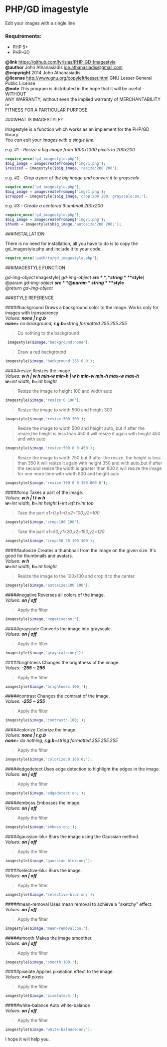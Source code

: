 PHP/GD imagestyle 
=================
Edit your images with a single line

### Requirements:
* PHP 5+
* PHP-GD

**@link** https://github.com/lyrisias/PHP-GD-Imagestyle  
**@author** John Athanasiadis <joe.athanasiadis@gmail.com>  
**@copyright** 2014 John Athanasiadis  
**@license** http://www.gnu.org/copyleft/lesser.html GNU Lesser General Public License  
**@note** This program is distributed in the hope that it will be useful - WITHOUT  
ANY WARRANTY; without even the implied warranty of MERCHANTABILITY or  
FITNESS FOR A PARTICULAR PURPOSE.  

###WHAT IS IMAGESTYLE?

Imagestyle is a function which works as an implement for the PHP/GD library.  
*You can edit your images with a single line.*

e.g. #1 - *Resize a big image from 1000x1000 pixels to 200x200*
```php
require_once('gd_imagestyle.php');
$big_image = imagecreatefrompng('img/1.png');
$resized = imagestyle($big_image,'resize:200 200');
```
e.g. #2 - *Crop a part of the big image and convert it to grayscale*
```php
require_once('gd_imagestyle.php');
$big_image = imagecreatefrompng('img/1.png');
$cropped = imagestyle($big_image,'crop:200 200; grayscale:on;'); 
```
e.g. #3 - *Create a centered thumbnail 200x200*
```php
require_once('gd_imagestyle.php');
$big_image = imagecreatefrompng('img/1.png');
$thumb = imagestyle($big_image,'autosize:200 200;'); 
```

###INSTALLATION

There is no need for installation, all you have to do is to copy the gd_imagestyle.php and include it to your code.
```php
require_once('path/to/gd_imagestyle.php');
```

###IMAGESTYLE FUNCTION

*gd-img-object* imagestyle( *gd-img-object* **$src**, *string* **$style**)  
@param *gd-img-object* **$src**  
@param *string* **$style**  
@return *gd-img-object*

###STYLE REFERENCE

#####background
Draws a background color to the image. Works only for images with transparency  
*Values: __none | r.g.b__*  
*__none__= no background, __r.g.b__=string formatted 255.255.255*
>Do nothing to the background  
```php
 imagestyle($image,'background:none'); 
```
>Draw a red background  
```php
imagestyle($image,'background:255.0.0'); 
```

#####resize
Resizes the image.  
*Values: __w h | w h min-w min-h | w h min-w min-h max-w max-h__*  
*__w__=int width, __h__=int height*
>Resize the image to height 100 and width auto 
```php
imagestyle($image,'resize:0 100'); 
```
>Resize the image to width 500 and height 300
```php
imagestyle($image,'resize:500 300'); 
```
>Resize the image to width 500 and height auto, but if after the resize,the height is less than 450 it will resize it again with height 450 and with auto
```php
imagestyle($image,'resize:500 0 0 450'); 
```
>Resize the image to width 750 but if after the resize, the height is less than 350 it will resize it again with height 350 and with auto,but if after the second resize the width is greater than 800 it will resize the image for one more time with width 800 and height auto
```php
imagestyle($image,'resize:700 0 0 350 800 0'); 
```

#####crop
Takes a part of the image.  
*Values: __w h | l t w h__*  
*__w__=int width, __h__=int height __l__=int left __t__=int top*
>Take the part *x1=0,y1=0,x2=100,y2=100* 
```php
imagestyle($image,'crop:100 100'); 
```
>Take the part *x1=50,y1=20,x2=150,y2=120* 
```php
imagestyle($image,'crop:50 20 100 100');  
```

#####autosize
Creates a thumbnail from the image on the given size. It's good for thumbnails and avatars.  
*Values: __w h__*  
*__w__=int width, __h__=int height*
>Resize the image to the 100x100 and crop it to the center. 
```php
imagestyle($image,'autosize:100 100');  
```

#####negative
Reverses all colors of the image.  
*Values: __on | off__*
>Apply the filter
```php
imagestyle($image,'negative:on;');   
```

#####grayscale
Converts the image into grayscale.  
*Values: __on | off__*
>Apply the filter
```php
imagestyle($image,'grayscale:on;');  
```

#####brightness
Changes the brightness of the image.  
*Values: __-255 ~ 255__*
>Apply the filter
```php
imagestyle($image,'brightness:100;'); 
```

#####contrast
Changes the contrast of the image.  
*Values: __-255 ~ 255__*
>Apply the filter
```php
imagestyle($image,'contrast:-100;'); 
```

#####colorize
Colorize the image.  
*Values: __none | r.g.b__*  
*__none__= do nothing, __r.g.b__=string formatted 255.255.255*
>Apply the filter
```php
imagestyle($image,'colorize:0.160.0;'); 
```

#####edgedetect
Uses edge detection to highlight the edges in the image.  
*Values: __on | off__*
>Apply the filter
```php
imagestyle($image,'edgedetect:on;'); 
```

#####emboss
Embosses the image.  
*Values: __on | off__*
>Apply the filter
```php
imagestyle($image,'emboss:on;'); 
```

#####gaussian-blur
Blurs the image using the Gaussian method.  
*Values: __on | off__*
>Apply the filter
```php
imagestyle($image,'gaussian-blur:on;');  
```

#####selective-blur
Blurs the image.  
*Values: __on | off__*
>Apply the filter
```php
imagestyle($image,'selective-blur:on;'); 
```

#####mean-removal
Uses mean removal to achieve a "sketchy" effect.  
*Values: __on | off__*
>Apply the filter
```php
imagestyle($image,'mean-removal:on;'); 
```

#####smooth
Makes the image smoother.  
*Values: __on | off__*
>Apply the filter
```php
imagestyle($image,'smooth:100;'); 
```

#####pixelate
Applies pixelation effect to the image.  
*Values: __>=0__ pixels*
>Apply the filter
```php
imagestyle($image,'pixelate:5;'); 
```

#####white-balance
Auto white-balance  
*Values: __on | off__*
>Apply the filter
```php
imagestyle($image,'white-balance:on;'); 
```
 
I hope it will help you.
 
